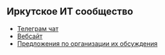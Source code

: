 ## Иркутское ИТ сообщество

- [Телеграм чат](https://t.me/itclub_irk)
- [Вебсайт](https://itclub-irk.ru)
- [Предложения по организации их обсуждения](https://github.com/itclub-irk/community/issues)
